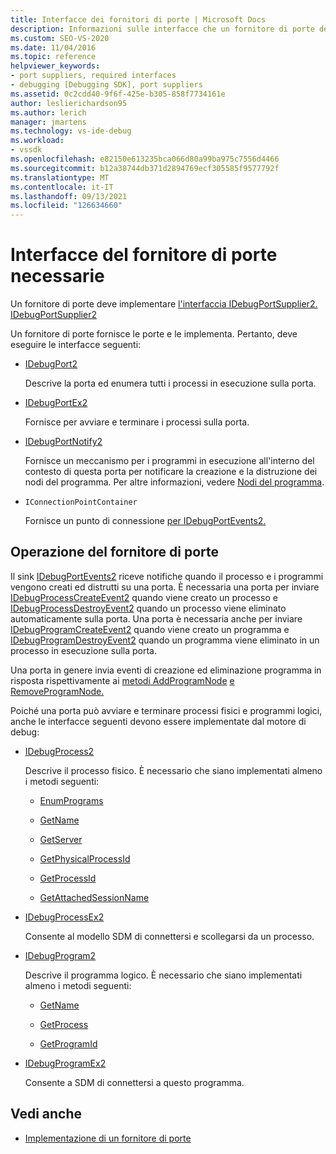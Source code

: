 ```yaml
---
title: Interfacce dei fornitori di porte | Microsoft Docs
description: Informazioni sulle interfacce che un fornitore di porte deve eseguire. Un fornitore di porte fornisce le porte e le implementa.
ms.custom: SEO-VS-2020
ms.date: 11/04/2016
ms.topic: reference
helpviewer_keywords:
- port suppliers, required interfaces
- debugging [Debugging SDK], port suppliers
ms.assetid: 0c2cdd40-9f6f-425e-b305-858f7734161e
author: leslierichardson95
ms.author: lerich
manager: jmartens
ms.technology: vs-ide-debug
ms.workload:
- vssdk
ms.openlocfilehash: e82150e613235bca066d80a99ba975c7556d4466
ms.sourcegitcommit: b12a38744db371d2894769ecf305585f9577792f
ms.translationtype: MT
ms.contentlocale: it-IT
ms.lasthandoff: 09/13/2021
ms.locfileid: "126634660"
---
```

# <a name="required-port-supplier-interfaces"></a>Interfacce del fornitore di porte necessarie
Un fornitore di porte deve implementare [l'interfaccia IDebugPortSupplier2.](../../extensibility/debugger/reference/idebugportsupplier2.md) [IDebugPortSupplier2](../../extensibility/debugger/reference/idebugportsupplier2.md)

 Un fornitore di porte fornisce le porte e le implementa. Pertanto, deve eseguire le interfacce seguenti:

- [IDebugPort2](../../extensibility/debugger/reference/idebugport2.md)

  Descrive la porta ed enumera tutti i processi in esecuzione sulla porta.

- [IDebugPortEx2](../../extensibility/debugger/reference/idebugportex2.md)

  Fornisce per avviare e terminare i processi sulla porta.

- [IDebugPortNotify2](../../extensibility/debugger/reference/idebugportnotify2.md)

  Fornisce un meccanismo per i programmi in esecuzione all'interno del contesto di questa porta per notificare la creazione e la distruzione dei nodi del programma. Per altre informazioni, vedere [Nodi del programma](../../extensibility/debugger/program-nodes.md).

- `IConnectionPointContainer`

  Fornisce un punto di connessione [per IDebugPortEvents2.](../../extensibility/debugger/reference/idebugportevents2.md)

## <a name="port-supplier-operation"></a>Operazione del fornitore di porte
 Il sink [IDebugPortEvents2](../../extensibility/debugger/reference/idebugportevents2.md) riceve notifiche quando il processo e i programmi vengono creati ed distrutti su una porta. È necessaria una porta per inviare [IDebugProcessCreateEvent2](../../extensibility/debugger/reference/idebugprocesscreateevent2.md) quando viene creato un processo e [IDebugProcessDestroyEvent2](../../extensibility/debugger/reference/idebugprocessdestroyevent2.md) quando un processo viene eliminato automaticamente sulla porta. Una porta è necessaria anche per inviare [IDebugProgramCreateEvent2](../../extensibility/debugger/reference/idebugprogramcreateevent2.md) quando viene creato un programma e [IDebugProgramDestroyEvent2](../../extensibility/debugger/reference/idebugprogramdestroyevent2.md) quando un programma viene eliminato in un processo in esecuzione sulla porta.

 Una porta in genere invia eventi di creazione ed eliminazione programma in risposta rispettivamente ai [metodi AddProgramNode](../../extensibility/debugger/reference/idebugportnotify2-addprogramnode.md) [e RemoveProgramNode.](../../extensibility/debugger/reference/idebugportnotify2-removeprogramnode.md)

 Poiché una porta può avviare e terminare processi fisici e programmi logici, anche le interfacce seguenti devono essere implementate dal motore di debug:

- [IDebugProcess2](../../extensibility/debugger/reference/idebugprocess2.md)

  Descrive il processo fisico. È necessario che siano implementati almeno i metodi seguenti:

  - [EnumPrograms](../../extensibility/debugger/reference/idebugprocess2-enumprograms.md)

  - [GetName](../../extensibility/debugger/reference/idebugprocess2-getname.md)

  - [GetServer](../../extensibility/debugger/reference/idebugprocess2-getserver.md)

  - [GetPhysicalProcessId](../../extensibility/debugger/reference/idebugprocess2-getphysicalprocessid.md)

  - [GetProcessId](../../extensibility/debugger/reference/idebugprocess2-getprocessid.md)

  - [GetAttachedSessionName](../../extensibility/debugger/reference/idebugprocess2-getattachedsessionname.md)

- [IDebugProcessEx2](../../extensibility/debugger/reference/idebugprocessex2.md)

  Consente al modello SDM di connettersi e scollegarsi da un processo.

- [IDebugProgram2](../../extensibility/debugger/reference/idebugprogram2.md)

  Descrive il programma logico. È necessario che siano implementati almeno i metodi seguenti:

  - [GetName](../../extensibility/debugger/reference/idebugprogram2-getname.md)

  - [GetProcess](../../extensibility/debugger/reference/idebugprogram2-getprocess.md)

  - [GetProgramId](../../extensibility/debugger/reference/idebugprogram2-getprogramid.md)

- [IDebugProgramEx2](../../extensibility/debugger/reference/idebugprogramex2.md)

  Consente a SDM di connettersi a questo programma.

## <a name="see-also"></a>Vedi anche
- [Implementazione di un fornitore di porte](../../extensibility/debugger/implementing-a-port-supplier.md)

